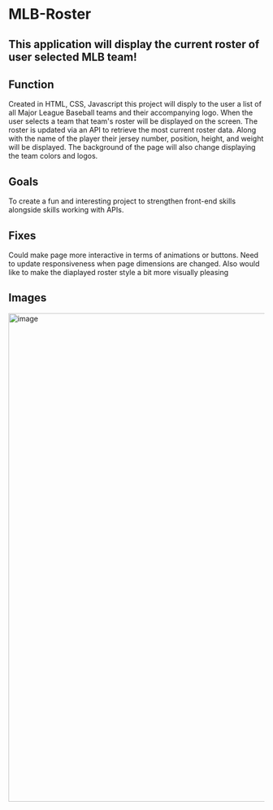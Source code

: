 # MLB-Roster

## This application will display the current roster of user selected MLB team!

## Function
Created in HTML, CSS, Javascript this project will disply to the user a list of all Major League Baseball teams and their accompanying logo. When the user selects a team that team's roster will be displayed on the screen. The roster is updated via an API to retrieve the most current roster data. Along with the name of the player their jersey number, position, height, and weight will be displayed. The background of the page will also change displaying the team colors and logos.

## Goals
To create a fun and interesting project to strengthen front-end skills alongside skills working with APIs. 

## Fixes
Could make page more interactive in terms of animations or buttons. Need to update responsiveness when page dimensions are changed. Also would like to make the diaplayed roster style a bit more visually pleasing

## Images
<img width="960" alt="image" src="https://github.com/damian-fabrizio/MLB-Roster/assets/135930665/82545b7b-8da6-4c51-b777-5976c95fe969">
